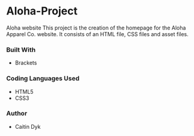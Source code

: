 # Aloha-Project
Aloha website
This project is the creation of the homepage for the Aloha Apparel Co. website. It consists of an HTML file, CSS files and asset files.  

### Built With
  - Brackets
 
### Coding Languages Used
- HTML5
- CSS3
 
### Author
- Caitin Dyk
